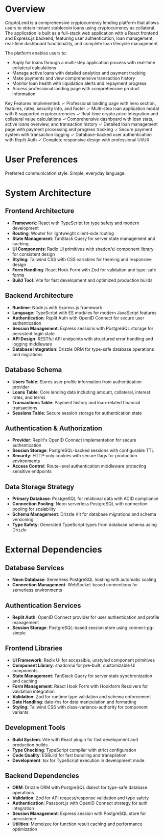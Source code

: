 # Overview

CryptoLend is a comprehensive cryptocurrency lending platform that allows users to obtain instant stablecoin loans using cryptocurrency as collateral. The application is built as a full-stack web application with a React frontend and Express.js backend, featuring user authentication, loan management, real-time dashboard functionality, and complete loan lifecycle management.

The platform enables users to:
- Apply for loans through a multi-step application process with real-time collateral calculations
- Manage active loans with detailed analytics and payment tracking
- Make payments and view comprehensive transaction history
- Monitor loan health with liquidation alerts and repayment progress
- Access professional landing page with comprehensive product information

Key Features Implemented:
✓ Professional landing page with hero section, features, rates, security info, and footer
✓ Multi-step loan application modal with 8 supported cryptocurrencies
✓ Real-time crypto price integration and collateral value calculations
✓ Comprehensive dashboard with loan stats, active loans overview, and transaction history
✓ Detailed loan management page with payment processing and progress tracking
✓ Secure payment system with transaction logging
✓ Database-backed user authentication with Replit Auth
✓ Complete responsive design with professional UI/UX

# User Preferences

Preferred communication style: Simple, everyday language.

# System Architecture

## Frontend Architecture
- **Framework**: React with TypeScript for type safety and modern development
- **Routing**: Wouter for lightweight client-side routing
- **State Management**: TanStack Query for server state management and caching
- **UI Components**: Radix UI primitives with shadcn/ui component library for consistent design
- **Styling**: Tailwind CSS with CSS variables for theming and responsive design
- **Form Handling**: React Hook Form with Zod for validation and type-safe forms
- **Build Tool**: Vite for fast development and optimized production builds

## Backend Architecture
- **Runtime**: Node.js with Express.js framework
- **Language**: TypeScript with ES modules for modern JavaScript features
- **Authentication**: Replit Auth with OpenID Connect for secure user authentication
- **Session Management**: Express sessions with PostgreSQL storage for persistent login state
- **API Design**: RESTful API endpoints with structured error handling and logging middleware
- **Database Integration**: Drizzle ORM for type-safe database operations and migrations

## Database Schema
- **Users Table**: Stores user profile information from authentication provider
- **Loans Table**: Core lending data including amount, collateral, interest rates, and terms
- **Transactions Table**: Payment history and loan-related financial transactions
- **Sessions Table**: Secure session storage for authentication state

## Authentication & Authorization
- **Provider**: Replit's OpenID Connect implementation for secure authentication
- **Session Storage**: PostgreSQL-backed sessions with configurable TTL
- **Security**: HTTP-only cookies with secure flags for production environments
- **Access Control**: Route-level authentication middleware protecting sensitive endpoints

## Data Storage Strategy
- **Primary Database**: PostgreSQL for relational data with ACID compliance
- **Connection Pooling**: Neon serverless PostgreSQL with connection pooling for scalability
- **Schema Management**: Drizzle Kit for database migrations and schema versioning
- **Type Safety**: Generated TypeScript types from database schema using Drizzle

# External Dependencies

## Database Services
- **Neon Database**: Serverless PostgreSQL hosting with automatic scaling
- **Connection Management**: WebSocket-based connections for serverless environments

## Authentication Services
- **Replit Auth**: OpenID Connect provider for user authentication and profile management
- **Session Storage**: PostgreSQL-based session store using connect-pg-simple

## Frontend Libraries
- **UI Framework**: Radix UI for accessible, unstyled component primitives
- **Component Library**: shadcn/ui for pre-built, customizable UI components
- **State Management**: TanStack Query for server state synchronization and caching
- **Form Management**: React Hook Form with Hookform Resolvers for validation integration
- **Validation**: Zod for runtime type validation and schema enforcement
- **Date Handling**: date-fns for date manipulation and formatting
- **Styling**: Tailwind CSS with class-variance-authority for component variants

## Development Tools
- **Build System**: Vite with React plugin for fast development and production builds
- **Type Checking**: TypeScript compiler with strict configuration
- **Code Quality**: ESBuild for fast bundling and transpilation
- **Development**: tsx for TypeScript execution in development mode

## Backend Dependencies
- **ORM**: Drizzle ORM with PostgreSQL dialect for type-safe database operations
- **Validation**: Zod for API request/response validation and type safety
- **Authentication**: Passport.js with OpenID Connect strategy for auth integration
- **Session Management**: Express session with PostgreSQL store for persistence
- **Utilities**: Memoizee for function result caching and performance optimization